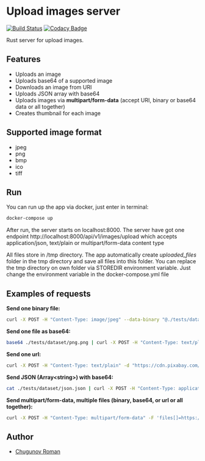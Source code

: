 # Upload images server

[![Build Status](https://travis-ci.org/ChugunovRoman/uploadImages.svg?branch=master)](https://travis-ci.org/ChugunovRoman/uploadImages)
[![Codacy Badge](https://api.codacy.com/project/badge/Grade/30055259fcc84fd0a2e7c7adf5f69c39)](https://www.codacy.com/manual/ChugunovRoman/uploadImages?utm_source=github.com&amp;utm_medium=referral&amp;utm_content=ChugunovRoman/uploadImages&amp;utm_campaign=Badge_Grade)

Rust server for upload images.

## Features
*   Uploads an image
*   Uploads base64 of a supported image
*   Downloads an image from URI
*   Uploads JSON array with base64
*   Uploads images via **multipart/form-data** (accept URI, binary or base64 data or all together)
*   Creates thumbnail for each image

## Supported image format
*   jpeg
*   png
*   bmp
*   ico
*   tiff

## Run
You can run up the app via docker, just enter in terminal:
```bash
docker-compose up
```
After run, the server starts on localhost:8000.
The server have got one endpoint http://localhost:8000/api/v1/images/upload which accepts application/json, text/plain or multipart/form-data content type

All files store in /tmp directory. The app automatically create *uploaded_files* folder in the tmp directory and save all files into this folder. You can replace the tmp directory on own folder via STOREDIR environment variable. Just change the environment variable in the docker-compose.yml file

## Examples of requests

**Send one binary file:**
```bash
curl -X POST -H "Content-Type: image/jpeg" --data-binary "@./tests/dataset/jpg.jpg" http://localhost:8000/api/v1/images/upload
```

**Send one file as base64:**
```bash
base64 ./tests/dataset/png.png | curl -X POST -H "Content-Type: text/plain" -d @- http://localhost:8000/api/v1/images/upload
```

**Send one url:**
```bash
curl -X POST -H "Content-Type: text/plain" -d "https://cdn.pixabay.com/photo/2018/01/14/23/12/nature-3082832_960_720.jpg" http://localhost:8000/api/v1/images/upload
```

**Send JSON (Array\<string\>) with base64:**
```bash
cat ./tests/dataset/json.json | curl -X POST -H "Content-Type: application/json" -d @- http://localhost:8000/api/v1/images/upload
```

**Send multipart/form-data, multiple files (binary, base64, or url or all together):**
```bash
curl -X POST -H "Content-Type: multipart/form-data" -F 'files[]=https://cdn.pixabay.com/photo/2018/01/14/23/12/nature-3082832_960_720.jpg' -F 'files[]=@./tests/dataset/png.png' -F "files[]=`cat ./tests/dataset/jpg.base64`"  http://localhost:8000/api/v1/images/upload
```
## Author

*  [Chugunov Roman](https://github.com/ChugunovRoman)
